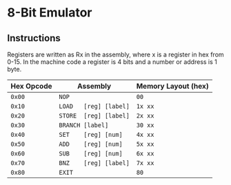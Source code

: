 8-Bit Emulator
==============

Instructions
------------

Registers are written as Rx in the assembly, where x is a register in hex from 0-15. In the machine code a register is 4 bits and a number or address is 1 byte.

Hex Opcode | Assembly               | Memory Layout (hex)
---------- | ---------------------- | -------------------
`0x00`     | `NOP`                  | `00`
`0x10`     | `LOAD   [reg] [label]` | `1x xx`
`0x20`     | `STORE  [reg] [label]` | `2x xx`
`0x30`     | `BRANCH [label]`       | `30 xx`
`0x40`     | `SET    [reg] [num]`   | `4x xx`
`0x50`     | `ADD    [reg] [num]`   | `5x xx`
`0x60`     | `SUB    [reg] [num]`   | `6x xx`
`0x70`     | `BNZ    [reg] [label]` | `7x xx`
`0x80`     | `EXIT`                 | `80`
